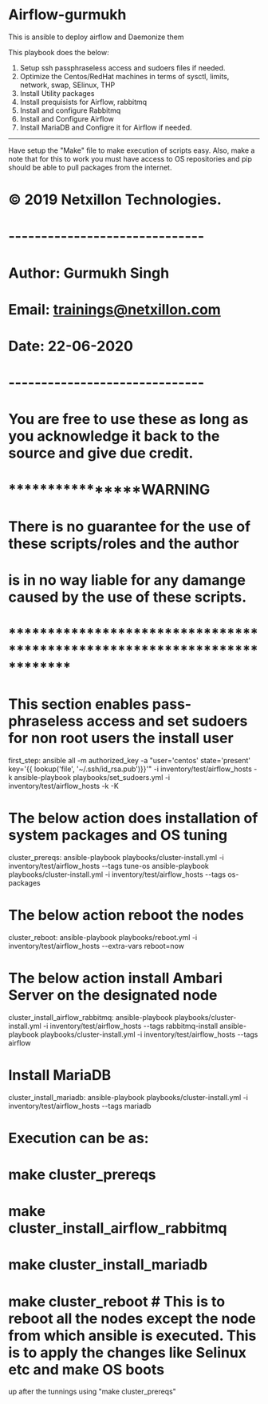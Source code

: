 # Airflow-gurmukh
This is ansible to deploy airflow and Daemonize them

This playbook does the below:

1. Setup ssh passphraseless access and sudoers files if needed.
2. Optimize the Centos/RedHat machines in terms of sysctl, limits, network, swap, SElinux, THP
3. Install Utility packages
4. Install prequisists for Airflow, rabbitmq
5. Install and configure Rabbitmq
6. Install and Configure Airflow
7. Install MariaDB and Configre it for Airflow if needed.
--------------------------------------------------------------------------------------------

Have setup the "Make" file to make execution of scripts easy. Also, make a note that for this to work you must have access to OS repositories
and pip should be able to pull packages from the internet.

# © 2019 Netxillon Technologies.
# ------------------------------
# Author: Gurmukh Singh
# Email: trainings@netxillon.com
# Date: 22-06-2020
# ------------------------------

# You are free to use these as long as you acknowledge it back to the source and give due credit.

# ****************************************WARNING************************
# There is no guarantee for the use of these scripts/roles and the author
# is in no way liable for any damange caused by the use of these scripts.
# ************************************************************************

# This section enables pass-phraseless access and set sudoers for non root users the install user
first_step:
	ansible all  -m authorized_key -a "user='centos' state='present' key='{{ lookup('file', '~/.ssh/id_rsa.pub')}}'" -i inventory/test/airflow_hosts -k
	ansible-playbook playbooks/set_sudoers.yml -i inventory/test/airflow_hosts -k -K

# The below action does installation of system packages and OS tuning
cluster_prereqs:
	ansible-playbook playbooks/cluster-install.yml -i inventory/test/airflow_hosts  --tags tune-os
	ansible-playbook playbooks/cluster-install.yml -i inventory/test/airflow_hosts  --tags os-packages

# The below action reboot the nodes
cluster_reboot:
	ansible-playbook playbooks/reboot.yml -i inventory/test/airflow_hosts --extra-vars reboot=now

# The below action install Ambari Server on the designated node
cluster_install_airflow_rabbitmq:
	ansible-playbook playbooks/cluster-install.yml -i inventory/test/airflow_hosts  --tags rabbitmq-install
	ansible-playbook playbooks/cluster-install.yml -i inventory/test/airflow_hosts  --tags airflow

# Install MariaDB
cluster_install_mariadb:
	ansible-playbook playbooks/cluster-install.yml -i inventory/test/airflow_hosts  --tags mariadb

# Execution can be as:

# make cluster_prereqs
# make cluster_install_airflow_rabbitmq
# make cluster_install_mariadb
# make cluster_reboot # This is to reboot all the nodes except the node from which ansible is executed. This is to apply the changes like Selinux etc and make OS boots
up after the tunnings using "make cluster_prereqs"

